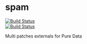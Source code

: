 # spam
[![Build Status](https://travis-ci.org/pierreguillot/spam.svg?branch=master)](https://travis-ci.org/pierreguillot/spam)  
[![Build Status](https://ci.appveyor.com/api/projects/status/github/pierreguillot/spam?branch=master&svg=true)](https://ci.appveyor.com/project/pierreguillot/spam/branch/master)   

Multi patches externals for Pure Data
